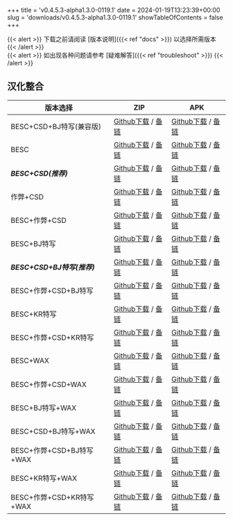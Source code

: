 
+++
title = 'v0.4.5.3-alpha1.3.0-0119.1'
date = 2024-01-19T13:23:39+00:00
slug = 'downloads/v0.4.5.3-alpha1.3.0-0119.1'
showTableOfContents = false
+++

{{< alert >}}
下载之前请阅读 [版本说明]({{< ref "docs" >}}) 以选择所需版本
{{< /alert >}}
<br>
{{< alert >}}
如出现各种问题请参考 [疑难解答]({{< ref "troubleshoot" >}})
{{< /alert >}}

## 汉化整合

|         版本选择          |                                                                                                                                                                                ZIP                                                                                                                                                                                 |                                                                                                                                                                                APK                                                                                                                                                                                 |
|---------------------------|--------------------------------------------------------------------------------------------------------------------------------------------------------------------------------------------------------------------------------------------------------------------------------------------------------------------------------------------------------------------|--------------------------------------------------------------------------------------------------------------------------------------------------------------------------------------------------------------------------------------------------------------------------------------------------------------------------------------------------------------------|
|BESC+CSD+BJ特写(兼容版)    |[Github下载](https://github.com/DoL-Lyra/Lyra/releases/download/v0.4.5.3-alpha1.3.0-0119.1/DoL-0.4.5.3-Lyra-a1.3.0-polyfill-besc-cheat-csd-sideviewbj-0119.1.zip ) / [备链](https://mirror.ghproxy.com/https://github.com/DoL-Lyra/Lyra/releases/download/v0.4.5.3-alpha1.3.0-0119.1/DoL-0.4.5.3-Lyra-a1.3.0-polyfill-besc-cheat-csd-sideviewbj-0119.1.zip )|[Github下载](https://github.com/DoL-Lyra/Lyra/releases/download/v0.4.5.3-alpha1.3.0-0119.1/DoL-0.4.5.3-Lyra-a1.3.0-polyfill-besc-cheat-csd-sideviewbj-0119.1.apk ) / [备链](https://mirror.ghproxy.com/https://github.com/DoL-Lyra/Lyra/releases/download/v0.4.5.3-alpha1.3.0-0119.1/DoL-0.4.5.3-Lyra-a1.3.0-polyfill-besc-cheat-csd-sideviewbj-0119.1.apk )|
|BESC                       |[Github下载](https://github.com/DoL-Lyra/Lyra/releases/download/v0.4.5.3-alpha1.3.0-0119.1/DoL-0.4.5.3-Lyra-a1.3.0-besc-0119.1.zip ) / [备链](https://mirror.ghproxy.com/https://github.com/DoL-Lyra/Lyra/releases/download/v0.4.5.3-alpha1.3.0-0119.1/DoL-0.4.5.3-Lyra-a1.3.0-besc-0119.1.zip )                                                            |[Github下载](https://github.com/DoL-Lyra/Lyra/releases/download/v0.4.5.3-alpha1.3.0-0119.1/DoL-0.4.5.3-Lyra-a1.3.0-besc-0119.1.apk ) / [备链](https://mirror.ghproxy.com/https://github.com/DoL-Lyra/Lyra/releases/download/v0.4.5.3-alpha1.3.0-0119.1/DoL-0.4.5.3-Lyra-a1.3.0-besc-0119.1.apk )                                                            |
|***BESC+CSD(推荐)***       |[Github下载](https://github.com/DoL-Lyra/Lyra/releases/download/v0.4.5.3-alpha1.3.0-0119.1/DoL-0.4.5.3-Lyra-a1.3.0-besc-csd-0119.1.zip ) / [备链](https://mirror.ghproxy.com/https://github.com/DoL-Lyra/Lyra/releases/download/v0.4.5.3-alpha1.3.0-0119.1/DoL-0.4.5.3-Lyra-a1.3.0-besc-csd-0119.1.zip )                                                    |[Github下载](https://github.com/DoL-Lyra/Lyra/releases/download/v0.4.5.3-alpha1.3.0-0119.1/DoL-0.4.5.3-Lyra-a1.3.0-besc-csd-0119.1.apk ) / [备链](https://mirror.ghproxy.com/https://github.com/DoL-Lyra/Lyra/releases/download/v0.4.5.3-alpha1.3.0-0119.1/DoL-0.4.5.3-Lyra-a1.3.0-besc-csd-0119.1.apk )                                                    |
|作弊+CSD                   |[Github下载](https://github.com/DoL-Lyra/Lyra/releases/download/v0.4.5.3-alpha1.3.0-0119.1/DoL-0.4.5.3-Lyra-a1.3.0-cheat-csd-0119.1.zip ) / [备链](https://mirror.ghproxy.com/https://github.com/DoL-Lyra/Lyra/releases/download/v0.4.5.3-alpha1.3.0-0119.1/DoL-0.4.5.3-Lyra-a1.3.0-cheat-csd-0119.1.zip )                                                  |[Github下载](https://github.com/DoL-Lyra/Lyra/releases/download/v0.4.5.3-alpha1.3.0-0119.1/DoL-0.4.5.3-Lyra-a1.3.0-cheat-csd-0119.1.apk ) / [备链](https://mirror.ghproxy.com/https://github.com/DoL-Lyra/Lyra/releases/download/v0.4.5.3-alpha1.3.0-0119.1/DoL-0.4.5.3-Lyra-a1.3.0-cheat-csd-0119.1.apk )                                                  |
|BESC+作弊+CSD              |[Github下载](https://github.com/DoL-Lyra/Lyra/releases/download/v0.4.5.3-alpha1.3.0-0119.1/DoL-0.4.5.3-Lyra-a1.3.0-besc-cheat-csd-0119.1.zip ) / [备链](https://mirror.ghproxy.com/https://github.com/DoL-Lyra/Lyra/releases/download/v0.4.5.3-alpha1.3.0-0119.1/DoL-0.4.5.3-Lyra-a1.3.0-besc-cheat-csd-0119.1.zip )                                        |[Github下载](https://github.com/DoL-Lyra/Lyra/releases/download/v0.4.5.3-alpha1.3.0-0119.1/DoL-0.4.5.3-Lyra-a1.3.0-besc-cheat-csd-0119.1.apk ) / [备链](https://mirror.ghproxy.com/https://github.com/DoL-Lyra/Lyra/releases/download/v0.4.5.3-alpha1.3.0-0119.1/DoL-0.4.5.3-Lyra-a1.3.0-besc-cheat-csd-0119.1.apk )                                        |
|BESC+BJ特写                |[Github下载](https://github.com/DoL-Lyra/Lyra/releases/download/v0.4.5.3-alpha1.3.0-0119.1/DoL-0.4.5.3-Lyra-a1.3.0-besc-sideviewbj-0119.1.zip ) / [备链](https://mirror.ghproxy.com/https://github.com/DoL-Lyra/Lyra/releases/download/v0.4.5.3-alpha1.3.0-0119.1/DoL-0.4.5.3-Lyra-a1.3.0-besc-sideviewbj-0119.1.zip )                                      |[Github下载](https://github.com/DoL-Lyra/Lyra/releases/download/v0.4.5.3-alpha1.3.0-0119.1/DoL-0.4.5.3-Lyra-a1.3.0-besc-sideviewbj-0119.1.apk ) / [备链](https://mirror.ghproxy.com/https://github.com/DoL-Lyra/Lyra/releases/download/v0.4.5.3-alpha1.3.0-0119.1/DoL-0.4.5.3-Lyra-a1.3.0-besc-sideviewbj-0119.1.apk )                                      |
|***BESC+CSD+BJ特写(推荐)***|[Github下载](https://github.com/DoL-Lyra/Lyra/releases/download/v0.4.5.3-alpha1.3.0-0119.1/DoL-0.4.5.3-Lyra-a1.3.0-besc-csd-sideviewbj-0119.1.zip ) / [备链](https://mirror.ghproxy.com/https://github.com/DoL-Lyra/Lyra/releases/download/v0.4.5.3-alpha1.3.0-0119.1/DoL-0.4.5.3-Lyra-a1.3.0-besc-csd-sideviewbj-0119.1.zip )                              |[Github下载](https://github.com/DoL-Lyra/Lyra/releases/download/v0.4.5.3-alpha1.3.0-0119.1/DoL-0.4.5.3-Lyra-a1.3.0-besc-csd-sideviewbj-0119.1.apk ) / [备链](https://mirror.ghproxy.com/https://github.com/DoL-Lyra/Lyra/releases/download/v0.4.5.3-alpha1.3.0-0119.1/DoL-0.4.5.3-Lyra-a1.3.0-besc-csd-sideviewbj-0119.1.apk )                              |
|BESC+作弊+CSD+BJ特写       |[Github下载](https://github.com/DoL-Lyra/Lyra/releases/download/v0.4.5.3-alpha1.3.0-0119.1/DoL-0.4.5.3-Lyra-a1.3.0-besc-cheat-csd-sideviewbj-0119.1.zip ) / [备链](https://mirror.ghproxy.com/https://github.com/DoL-Lyra/Lyra/releases/download/v0.4.5.3-alpha1.3.0-0119.1/DoL-0.4.5.3-Lyra-a1.3.0-besc-cheat-csd-sideviewbj-0119.1.zip )                  |[Github下载](https://github.com/DoL-Lyra/Lyra/releases/download/v0.4.5.3-alpha1.3.0-0119.1/DoL-0.4.5.3-Lyra-a1.3.0-besc-cheat-csd-sideviewbj-0119.1.apk ) / [备链](https://mirror.ghproxy.com/https://github.com/DoL-Lyra/Lyra/releases/download/v0.4.5.3-alpha1.3.0-0119.1/DoL-0.4.5.3-Lyra-a1.3.0-besc-cheat-csd-sideviewbj-0119.1.apk )                  |
|BESC+KR特写                |[Github下载](https://github.com/DoL-Lyra/Lyra/releases/download/v0.4.5.3-alpha1.3.0-0119.1/DoL-0.4.5.3-Lyra-a1.3.0-besc-sideviewkr-0119.1.zip ) / [备链](https://mirror.ghproxy.com/https://github.com/DoL-Lyra/Lyra/releases/download/v0.4.5.3-alpha1.3.0-0119.1/DoL-0.4.5.3-Lyra-a1.3.0-besc-sideviewkr-0119.1.zip )                                      |[Github下载](https://github.com/DoL-Lyra/Lyra/releases/download/v0.4.5.3-alpha1.3.0-0119.1/DoL-0.4.5.3-Lyra-a1.3.0-besc-sideviewkr-0119.1.apk ) / [备链](https://mirror.ghproxy.com/https://github.com/DoL-Lyra/Lyra/releases/download/v0.4.5.3-alpha1.3.0-0119.1/DoL-0.4.5.3-Lyra-a1.3.0-besc-sideviewkr-0119.1.apk )                                      |
|BESC+作弊+CSD+KR特写       |[Github下载](https://github.com/DoL-Lyra/Lyra/releases/download/v0.4.5.3-alpha1.3.0-0119.1/DoL-0.4.5.3-Lyra-a1.3.0-besc-cheat-csd-sideviewkr-0119.1.zip ) / [备链](https://mirror.ghproxy.com/https://github.com/DoL-Lyra/Lyra/releases/download/v0.4.5.3-alpha1.3.0-0119.1/DoL-0.4.5.3-Lyra-a1.3.0-besc-cheat-csd-sideviewkr-0119.1.zip )                  |[Github下载](https://github.com/DoL-Lyra/Lyra/releases/download/v0.4.5.3-alpha1.3.0-0119.1/DoL-0.4.5.3-Lyra-a1.3.0-besc-cheat-csd-sideviewkr-0119.1.apk ) / [备链](https://mirror.ghproxy.com/https://github.com/DoL-Lyra/Lyra/releases/download/v0.4.5.3-alpha1.3.0-0119.1/DoL-0.4.5.3-Lyra-a1.3.0-besc-cheat-csd-sideviewkr-0119.1.apk )                  |
|BESC+WAX                   |[Github下载](https://github.com/DoL-Lyra/Lyra/releases/download/v0.4.5.3-alpha1.3.0-0119.1/DoL-0.4.5.3-Lyra-a1.3.0-besc-wax-0119.1.zip ) / [备链](https://mirror.ghproxy.com/https://github.com/DoL-Lyra/Lyra/releases/download/v0.4.5.3-alpha1.3.0-0119.1/DoL-0.4.5.3-Lyra-a1.3.0-besc-wax-0119.1.zip )                                                    |[Github下载](https://github.com/DoL-Lyra/Lyra/releases/download/v0.4.5.3-alpha1.3.0-0119.1/DoL-0.4.5.3-Lyra-a1.3.0-besc-wax-0119.1.apk ) / [备链](https://mirror.ghproxy.com/https://github.com/DoL-Lyra/Lyra/releases/download/v0.4.5.3-alpha1.3.0-0119.1/DoL-0.4.5.3-Lyra-a1.3.0-besc-wax-0119.1.apk )                                                    |
|BESC+作弊+CSD+WAX          |[Github下载](https://github.com/DoL-Lyra/Lyra/releases/download/v0.4.5.3-alpha1.3.0-0119.1/DoL-0.4.5.3-Lyra-a1.3.0-besc-wax-cheat-csd-0119.1.zip ) / [备链](https://mirror.ghproxy.com/https://github.com/DoL-Lyra/Lyra/releases/download/v0.4.5.3-alpha1.3.0-0119.1/DoL-0.4.5.3-Lyra-a1.3.0-besc-wax-cheat-csd-0119.1.zip )                                |[Github下载](https://github.com/DoL-Lyra/Lyra/releases/download/v0.4.5.3-alpha1.3.0-0119.1/DoL-0.4.5.3-Lyra-a1.3.0-besc-wax-cheat-csd-0119.1.apk ) / [备链](https://mirror.ghproxy.com/https://github.com/DoL-Lyra/Lyra/releases/download/v0.4.5.3-alpha1.3.0-0119.1/DoL-0.4.5.3-Lyra-a1.3.0-besc-wax-cheat-csd-0119.1.apk )                                |
|BESC+BJ特写+WAX            |[Github下载](https://github.com/DoL-Lyra/Lyra/releases/download/v0.4.5.3-alpha1.3.0-0119.1/DoL-0.4.5.3-Lyra-a1.3.0-besc-wax-sideviewbj-0119.1.zip ) / [备链](https://mirror.ghproxy.com/https://github.com/DoL-Lyra/Lyra/releases/download/v0.4.5.3-alpha1.3.0-0119.1/DoL-0.4.5.3-Lyra-a1.3.0-besc-wax-sideviewbj-0119.1.zip )                              |[Github下载](https://github.com/DoL-Lyra/Lyra/releases/download/v0.4.5.3-alpha1.3.0-0119.1/DoL-0.4.5.3-Lyra-a1.3.0-besc-wax-sideviewbj-0119.1.apk ) / [备链](https://mirror.ghproxy.com/https://github.com/DoL-Lyra/Lyra/releases/download/v0.4.5.3-alpha1.3.0-0119.1/DoL-0.4.5.3-Lyra-a1.3.0-besc-wax-sideviewbj-0119.1.apk )                              |
|BESC+CSD+BJ特写+WAX        |[Github下载](https://github.com/DoL-Lyra/Lyra/releases/download/v0.4.5.3-alpha1.3.0-0119.1/DoL-0.4.5.3-Lyra-a1.3.0-besc-wax-csd-sideviewbj-0119.1.zip ) / [备链](https://mirror.ghproxy.com/https://github.com/DoL-Lyra/Lyra/releases/download/v0.4.5.3-alpha1.3.0-0119.1/DoL-0.4.5.3-Lyra-a1.3.0-besc-wax-csd-sideviewbj-0119.1.zip )                      |[Github下载](https://github.com/DoL-Lyra/Lyra/releases/download/v0.4.5.3-alpha1.3.0-0119.1/DoL-0.4.5.3-Lyra-a1.3.0-besc-wax-csd-sideviewbj-0119.1.apk ) / [备链](https://mirror.ghproxy.com/https://github.com/DoL-Lyra/Lyra/releases/download/v0.4.5.3-alpha1.3.0-0119.1/DoL-0.4.5.3-Lyra-a1.3.0-besc-wax-csd-sideviewbj-0119.1.apk )                      |
|BESC+作弊+CSD+BJ特写+WAX   |[Github下载](https://github.com/DoL-Lyra/Lyra/releases/download/v0.4.5.3-alpha1.3.0-0119.1/DoL-0.4.5.3-Lyra-a1.3.0-besc-wax-cheat-csd-sideviewbj-0119.1.zip ) / [备链](https://mirror.ghproxy.com/https://github.com/DoL-Lyra/Lyra/releases/download/v0.4.5.3-alpha1.3.0-0119.1/DoL-0.4.5.3-Lyra-a1.3.0-besc-wax-cheat-csd-sideviewbj-0119.1.zip )          |[Github下载](https://github.com/DoL-Lyra/Lyra/releases/download/v0.4.5.3-alpha1.3.0-0119.1/DoL-0.4.5.3-Lyra-a1.3.0-besc-wax-cheat-csd-sideviewbj-0119.1.apk ) / [备链](https://mirror.ghproxy.com/https://github.com/DoL-Lyra/Lyra/releases/download/v0.4.5.3-alpha1.3.0-0119.1/DoL-0.4.5.3-Lyra-a1.3.0-besc-wax-cheat-csd-sideviewbj-0119.1.apk )          |
|BESC+KR特写+WAX            |[Github下载](https://github.com/DoL-Lyra/Lyra/releases/download/v0.4.5.3-alpha1.3.0-0119.1/DoL-0.4.5.3-Lyra-a1.3.0-besc-wax-sideviewkr-0119.1.zip ) / [备链](https://mirror.ghproxy.com/https://github.com/DoL-Lyra/Lyra/releases/download/v0.4.5.3-alpha1.3.0-0119.1/DoL-0.4.5.3-Lyra-a1.3.0-besc-wax-sideviewkr-0119.1.zip )                              |[Github下载](https://github.com/DoL-Lyra/Lyra/releases/download/v0.4.5.3-alpha1.3.0-0119.1/DoL-0.4.5.3-Lyra-a1.3.0-besc-wax-sideviewkr-0119.1.apk ) / [备链](https://mirror.ghproxy.com/https://github.com/DoL-Lyra/Lyra/releases/download/v0.4.5.3-alpha1.3.0-0119.1/DoL-0.4.5.3-Lyra-a1.3.0-besc-wax-sideviewkr-0119.1.apk )                              |
|BESC+作弊+CSD+KR特写+WAX   |[Github下载](https://github.com/DoL-Lyra/Lyra/releases/download/v0.4.5.3-alpha1.3.0-0119.1/DoL-0.4.5.3-Lyra-a1.3.0-besc-wax-cheat-csd-sideviewkr-0119.1.zip ) / [备链](https://mirror.ghproxy.com/https://github.com/DoL-Lyra/Lyra/releases/download/v0.4.5.3-alpha1.3.0-0119.1/DoL-0.4.5.3-Lyra-a1.3.0-besc-wax-cheat-csd-sideviewkr-0119.1.zip )          |[Github下载](https://github.com/DoL-Lyra/Lyra/releases/download/v0.4.5.3-alpha1.3.0-0119.1/DoL-0.4.5.3-Lyra-a1.3.0-besc-wax-cheat-csd-sideviewkr-0119.1.apk ) / [备链](https://mirror.ghproxy.com/https://github.com/DoL-Lyra/Lyra/releases/download/v0.4.5.3-alpha1.3.0-0119.1/DoL-0.4.5.3-Lyra-a1.3.0-besc-wax-cheat-csd-sideviewkr-0119.1.apk )          |
